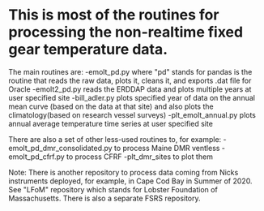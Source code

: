 # This is most of the routines for processing the non-realtime fixed gear temperature data.
The main routines are:
-emolt_pd.py  where "pd" stands for pandas is the routine that reads the raw data, plots it, cleans it, and exports .dat file for Oracle 
-emolt2_pd.py reads the ERDDAP data and plots multiple years at user specified site
-bill_adler.py plots specified year of data on the annual mean curve (based on the data at that site) and also plots the climatology(based on research vessel surveys)
-plt_emolt_annual.py plots annual average temperature time series at user specified site

There are also a set of other less-used routines to, for example:
-emolt_pd_dmr_consolidated.py to process Maine DMR ventless
-emolt_pd_cfrf.py to process CFRF
-plt_dmr_sites to plot them


Note: There is another repository to process data coming from Nicks instruments deployed, for example, in Cape Cod Bay in Summer of 2020. See "LFoM" repository which stands for Lobster Foundation of Massachusetts. There is also a separate FSRS repository.

